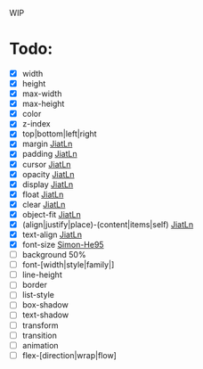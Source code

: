 WIP

# Todo:

- [x] width
- [x] height
- [x] max-width
- [x] max-height
- [x] color
- [x] z-index
- [x] top|bottom|left|right
- [x] margin [JiatLn](https://github.com/JiatLn)
- [x] padding [JiatLn](https://github.com/JiatLn)
- [x] cursor [JiatLn](https://github.com/JiatLn)
- [x] opacity [JiatLn](https://github.com/JiatLn)
- [x] display [JiatLn](https://github.com/JiatLn)
- [x] float [JiatLn](https://github.com/JiatLn)
- [x] clear [JiatLn](https://github.com/JiatLn)
- [x] object-fit [JiatLn](https://github.com/JiatLn)
- [x] (align|justify|place)-(content|items|self) [JiatLn](https://github.com/JiatLn)
- [x] text-align [JiatLn](https://github.com/JiatLn)
- [x] font-size [Simon-He95](https://github.com/Simon-He95)
- [ ] background 50%
- [ ] font-\[width|style|family|\]
- [ ] line-height
- [ ] border
- [ ] list-style
- [ ] box-shadow
- [ ] text-shadow
- [ ] transform
- [ ] transition
- [ ] animation
- [ ] flex-\[direction|wrap|flow\]

